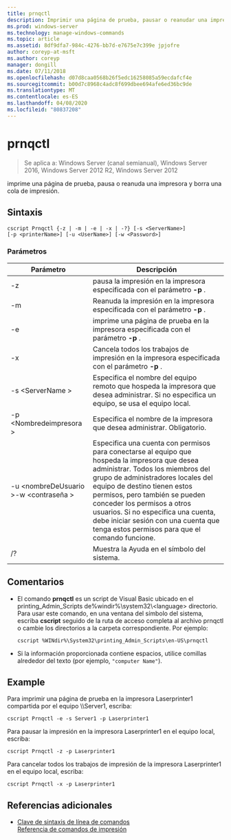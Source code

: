 ```yaml
---
title: prnqctl
description: Imprimir una página de prueba, pausar o reanudar una impresora.
ms.prod: windows-server
ms.technology: manage-windows-commands
ms.topic: article
ms.assetid: 8df9dfa7-984c-4276-bb7d-e7675e7c399e jpjofre
author: coreyp-at-msft
ms.author: coreyp
manager: dongill
ms.date: 07/11/2018
ms.openlocfilehash: d07d8caa0568b26f5edc16258085a59ecdafcf4e
ms.sourcegitcommit: b00d7c8968c4adc8f699dbee694afe6ed36bc9de
ms.translationtype: MT
ms.contentlocale: es-ES
ms.lasthandoff: 04/08/2020
ms.locfileid: "80837208"
---
```

# <a name="prnqctl"></a>prnqctl

>Se aplica a: Windows Server (canal semianual), Windows Server 2016, Windows Server 2012 R2, Windows Server 2012

imprime una página de prueba, pausa o reanuda una impresora y borra una cola de impresión.  

## <a name="syntax"></a>Sintaxis  
```  
cscript Prnqctl {-z | -m | -e | -x | -?} [-s <ServerName>]   
[-p <printerName>] [-u <UserName>] [-w <Password>]  
```  
### <a name="parameters"></a>Parámetros  

|Parámetro|Descripción|  
|-------|--------|  
|-z|pausa la impresión en la impresora especificada con el parámetro **-p** .|  
|-m|Reanuda la impresión en la impresora especificada con el parámetro **-p** .|  
|-e|imprime una página de prueba en la impresora especificada con el parámetro **-p** .|  
|-x|Cancela todos los trabajos de impresión en la impresora especificada con el parámetro **-p** .|  
|-s \<ServerName >|Especifica el nombre del equipo remoto que hospeda la impresora que desea administrar. Si no especifica un equipo, se usa el equipo local.|  
|-p \<Nombredeimpresora >|Especifica el nombre de la impresora que desea administrar. Obligatorio.|  
|-u \<nombreDeUsuario >-w \<contraseña >|Especifica una cuenta con permisos para conectarse al equipo que hospeda la impresora que desea administrar. Todos los miembros del grupo de administradores locales del equipo de destino tienen estos permisos, pero también se pueden conceder los permisos a otros usuarios. Si no especifica una cuenta, debe iniciar sesión con una cuenta que tenga estos permisos para que el comando funcione.|  
|/?|Muestra la Ayuda en el símbolo del sistema.|  

## <a name="remarks"></a>Comentarios  
- El comando **prnqctl** es un script de Visual Basic ubicado en el printing_Admin_Scripts de%windir%\system32\\\<language> directorio. Para usar este comando, en una ventana del símbolo del sistema, escriba **cscript** seguido de la ruta de acceso completa al archivo prnqctl o cambie los directorios a la carpeta correspondiente. Por ejemplo:  
  ```  
  cscript %WINdir%\System32\printing_Admin_Scripts\en-US\prnqctl  
  ```  
- Si la información proporcionada contiene espacios, utilice comillas alrededor del texto (por ejemplo, `"computer Name"`).  

## <a name="examples"></a><a name="BKMK_examples"></a>Example  
Para imprimir una página de prueba en la impresora Laserprinter1 compartida por el equipo \\\Server1, escriba:  
```  
cscript Prnqctl -e -s Server1 -p Laserprinter1  
```  
Para pausar la impresión en la impresora Laserprinter1 en el equipo local, escriba:  
```  
cscript Prnqctl -z -p Laserprinter1  
```  
Para cancelar todos los trabajos de impresión de la impresora Laserprinter1 en el equipo local, escriba:  
```  
cscript Prnqctl -x -p Laserprinter1  
```  

## <a name="additional-references"></a>Referencias adicionales  
- [Clave de sintaxis de línea de comandos](command-line-syntax-key.md)  
[Referencia de comandos de impresión](print-command-reference.md)  

